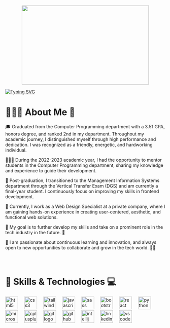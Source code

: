 ###
 <div align="center">
  <img src="https://github.com/demartini/demartini/blob/master/code.gif" width="400" height="250">
</div>


[![Typing SVG](https://readme-typing-svg.herokuapp.com?font=Fira+Code&weight=500&size=22&duration=4000&pause=1000&color=64A7DF&background=FFFFFF00&center=true&width=1000&height=100&lines=%F0%9F%91%A9%F0%9F%8F%BD%E2%80%8D%F0%9F%92%BB+Welcome+to+my+GitHub!+%F0%9F%8C%B1;%F0%9F%91%A9%F0%9F%8F%BD%E2%80%8D%F0%9F%92%BB+Front-end+Developer+%7C+Computer+Programmer++%F0%9F%91%A9%F0%9F%8F%BD%E2%80%8D%F0%9F%92%BB;%F0%9F%8C%B1+Keep+learning%2C+keep+growing%2C+keep+coding!+%F0%9F%92%BB)](https://git.io/typing-svg)
###
<h1>👩🏽‍💻 About Me 🌱</h1>
🎓 Graduated from the Computer Programming department with a 3.51 GPA, honors degree, and ranked 2nd in my department. Throughout my academic journey, I distinguished myself through high performance and dedication. I was recognized as a friendly, energetic, and hardworking individual.

👩🏽‍🏫 During the 2022-2023 academic year, I had the opportunity to mentor students in the Computer Programming department, sharing my knowledge and experience to guide their development.

🚀 Post-graduation, I transitioned to the Management Information Systems department through the Vertical Transfer Exam (DGS) and am currently a final-year student. I continuously focus on improving my skills in frontend development.

💼 Currently, I work as a Web Design Specialist at a private company, where I am gaining hands-on experience in creating user-centered, aesthetic, and functional web solutions.

🔧 My goal is to further develop my skills and take on a prominent role in the tech industry in the future. 🚀

🌟 I am passionate about continuous learning and innovation, and always open to new opportunities to collaborate and grow in the tech world. 🚀💡
###

<br>

<h1>🔧 Skills & Technologies 💻</h1>
<div align="left">
  <img src="https://cdn.jsdelivr.net/gh/devicons/devicon/icons/html5/html5-original.svg" height="40" alt="html5 logo"  />
  <img width="12" />
  <img src="https://cdn.jsdelivr.net/gh/devicons/devicon/icons/css3/css3-original.svg" height="40" alt="css3 logo"  />
  <img width="12" />
  <img src="https://cdn.jsdelivr.net/gh/devicons/devicon/icons/tailwindcss/tailwindcss-original-wordmark.svg" height="40" alt="tailwindcss logo"  />
  <img width="12" />
  <img src="https://cdn.jsdelivr.net/gh/devicons/devicon/icons/javascript/javascript-original.svg" height="40" alt="javascript logo"  />
  <img width="12" />
  <img src="https://cdn.jsdelivr.net/gh/devicons/devicon/icons/sass/sass-original.svg" height="40" alt="sass logo"  />
  <img width="12" />
  <img src="https://cdn.jsdelivr.net/gh/devicons/devicon/icons/bootstrap/bootstrap-original.svg" height="40" alt="bootstrap logo"  />
  <img width="12" />
  <img src="https://cdn.jsdelivr.net/gh/devicons/devicon/icons/react/react-original.svg" height="40" alt="react logo"  />
  <img width="12" />
  <img src="https://cdn.jsdelivr.net/gh/devicons/devicon/icons/python/python-original.svg" height="40" alt="python logo"  />
  <img width="12" />
  <img src="https://cdn.jsdelivr.net/gh/devicons/devicon/icons/microsoftsqlserver/microsoftsqlserver-plain.svg" height="40" alt="microsoftsqlserver logo"  />
  <img width="12" />
  <img src="https://cdn.jsdelivr.net/gh/devicons/devicon/icons/cplusplus/cplusplus-original.svg" height="40" alt="cplusplus logo"  />
  <img width="12" />
  <img src="https://cdn.jsdelivr.net/gh/devicons/devicon/icons/git/git-original.svg" height="40" alt="git logo"  />
  <img width="12" />
  <img src="https://cdn.jsdelivr.net/gh/devicons/devicon/icons/github/github-original.svg" height="40" alt="github logo"  />
  <img width="12" />
  <img src="https://cdn.jsdelivr.net/gh/devicons/devicon/icons/intellij/intellij-original.svg" height="40" alt="intellij logo"  />
  <img width="12" />
  <img src="https://cdn.jsdelivr.net/gh/devicons/devicon/icons/linkedin/linkedin-original.svg" height="40" alt="linkedin logo"  />
  <img width="12" />
  <img src="https://cdn.jsdelivr.net/gh/devicons/devicon/icons/vscode/vscode-original.svg" height="40" alt="vscode logo"  />
</div>
<br>

###


